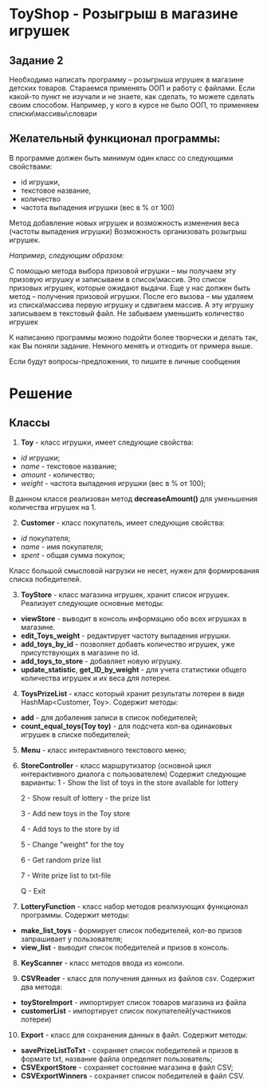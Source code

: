 # ToyShop - Розыгрыш в магазине игрушек
## Задание 2
Необходимо написать программу – розыгрыша игрушек в магазине детских товаров. Стараемся применять ООП и работу с файлами.
Если какой-то пункт не изучали и не знаете, как сделать, то можете сделать своим способом. Например, у кого в курсе не было ООП, то применяем списки\массивы\словари

## Желательный функционал программы:
В программе должен быть минимум один класс со следующими свойствами:

- id игрушки,
- текстовое название,
- количество
- частота выпадения игрушки (вес в % от 100)

Метод добавление новых игрушек и возможность изменения веса (частоты выпадения игрушки)
Возможность организовать розыгрыш игрушек. 

*Например, следующим образом:*

С помощью метода выбора призовой игрушки – мы получаем эту призовую игрушку и записываем в список\массив. Это список призовых игрушек, которые ожидают выдачи. Еще у нас должен быть метод – получения призовой игрушки. После его вызова – мы удаляем из списка\массива первую игрушку и сдвигаем массив. А эту игрушку записываем в текстовый файл. Не забываем уменьшить количество игрушек

К написанию программы можно подойти более творчески и делать так, как Вы поняли задание. Немного менять и отходить от примера выше.

Если будут вопросы-предложения, то пишите в личные сообщения

# Решение

## Классы
1. **Toy** - класс игрушки, имеет следующие свойства:
* *id* игрушки;
* *name* - текстовое название;
* *amount* - количество;
* *weight* - частота выпадения игрушки (вес в % от 100);

В данном классе реализован метод **decreaseAmount()** для уменьшения количества игрушек на 1.

2. **Customer** - класс покупатель, имеет следующие свойства:
* *id* покупателя;
* *name* - имя покупателя;
* *spent* - общая сумма покупок;

Класс большой смысловой нагрузки не несет, нужен для формирования списка победителей.

3. **ToyStore** - класс магазина игрушек, хранит список игрушек.
Реализует следующие основные методы:
- **viewStore** - выводит в консоль информацию обо всех игрушках в магазине.
- **edit_Toys_weight** - редактирует частоту выпадения игрушки.
- **add_toys_by_id** - позволяет добавть количество игрушек, уже присутствующих в магазине по id.
- **add_toys_to_store** - добавляет новую игрушку.
- **update_statistic**, **get_ID_by_weight** - для учета статистики общего количества игрушек и их веса для лотереи.

4. **ToysPrizeList** - класс который хранит результаты лотереи в виде HashMap<Customer, Toy>.
Содержит методы:
- **add** - для добаления записи в список победителей;
- **count_equal_toys(Toy toy)** - для подсчета кол-ва одинаковых игрушек в списке победителей;

5. **Menu** - класс интерактивного текстового меню;

6. **StoreController** - класс маршрутизатор (основной цикл интерактивного диалога с пользователем)
Содержит следующие варианты:
   1 - Show the list of toys in the store available for lottery
   
   2 - Show result of lottery - the prize list
   
   3 - Add new toys in the Toy store
   
   4 - Add toys to the store by id
   
   5 - Change "weight" for the toy
   
   6 - Get random prize list
   
   7 - Write prize list to txt-file
   
   Q - Exit

7. **LotteryFunction** - класс набор методов реализующих функционал программы.
Содержит методы:
- **make_list_toys** - формирует список победителей, кол-во призов запрашивает у пользователя;
- **view_list** - выводит список победителей и призов в консоль.

8. **KeyScanner** - класс методов ввода из консоли.

9. **CSVReader** - класс для получения данных из файлов csv.
Содержит два метода:
- **toyStoreImport** - импортирует список товаров магазина из файла
- **customerList** - импортирует список покупателей(участников лотереи)

10. **Export** - класс для сохранения данных в файл.
Содержит методы:
- **savePrizeListToTxt** - сохраняет список победителей и призов в формате txt, название файла определяет пользователь;
- **CSVExportStore** - сохраняет состояние магазина в файл CSV;
- **CSVExportWinners** - сохраняет список победителей в файл CSV.


